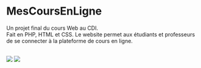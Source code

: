 # MesCoursEnLigne

Un projet final du cours Web au CDI. 
</br>
Fait en PHP, HTML et CSS. Le website permet aux étudiants et professeurs de se connecter à la plateforme de cours en  ligne.</br></br>

<img src="https://i.imgur.com/6i8yNVT.png">


<img src="https://i.imgur.com/7nTGp8C.png">

